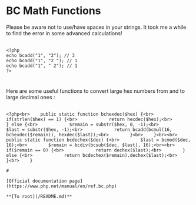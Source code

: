 # BC Math Functions



Please be aware not to use/have spaces in your strings. It took me a while to find the error in some advanced calculations!<br><br>

```
<?php
echo bcadd("1", "2"); // 3
echo bcadd("1", "2 "); // 1
echo bcadd("1", " 2"); // 1
?>
```
  

#

Here are some useful functions to convert large hex numbers from and to large decimal ones :<br><br>

```
<?php<br>    public static function bchexdec($hex) {<br>        if(strlen($hex) == 1) {<br>            return hexdec($hex);<br>        } else {<br>            $remain = substr($hex, 0, -1);<br>            $last = substr($hex, -1);<br>            return bcadd(bcmul(16, bchexdec($remain)), hexdec($last));<br>        }<br>    }<br><br>    public static function bcdechex($dec) {<br>        $last = bcmod($dec, 16);<br>        $remain = bcdiv(bcsub($dec, $last), 16);<br><br>        if($remain == 0) {<br>            return dechex($last);<br>        } else {<br>            return bcdechex($remain).dechex($last);<br>        }<br>    }  

#

[Official documentation page](https://www.php.net/manual/en/ref.bc.php)

**[To root](/README.md)**